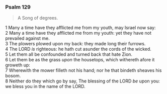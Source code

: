 ### Psalm 129

> A Song of degrees.

1 Many a time have they afflicted me from my youth, may Israel now say:  
2 Many a time have they afflicted me from my youth: yet they have not prevailed against me.  
3 The plowers plowed upon my back: they made long their furrows.  
4 The LORD *is* righteous: he hath cut asunder the cords of the wicked.  
5 Let them all be confounded and turned back that hate Zion.  
6 Let them be as the grass *upon* the housetops, which withereth afore it groweth up:  
7 Wherewith the mower filleth not his hand; nor he that bindeth sheaves his bosom.  
8 Neither do they which go by say, The blessing of the LORD *be* upon you: we bless you in the name of the LORD.  
